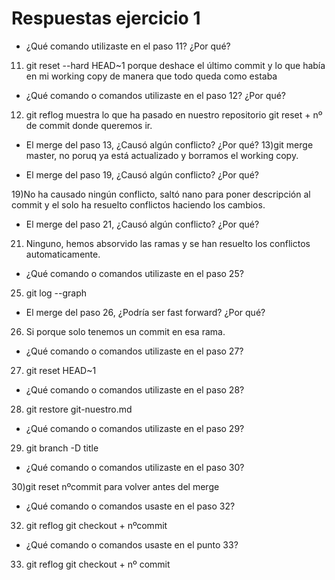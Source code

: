 # Respuestas ejercicio 1


- ¿Qué comando utilizaste en el paso 11? ¿Por qué?

11) git reset --hard HEAD~1 porque deshace el último commit y lo que había en mi working copy de manera que todo queda como estaba

- ¿Qué comando o comandos utilizaste en el paso 12? ¿Por qué?


12) git reflog muestra lo que ha pasado en nuestro repositorio
    git reset + nº de commit donde queremos ir.

- El merge del paso 13, ¿Causó algún conflicto? ¿Por qué?
13)git merge master, no poruq ya está actualizado y borramos el working copy.

- El merge del paso 19, ¿Causó algún conflicto? ¿Por qué?

19)No ha causado ningún conflicto, saltó nano para poner descripción al commit y el solo ha resuelto conflictos haciendo los cambios.
	
- El merge del paso 21, ¿Causó algún conflicto? ¿Por qué?

21) Ninguno, hemos absorvido las ramas y se han resuelto los conflictos automaticamente.

- ¿Qué comando o comandos utilizaste en el paso 25?

25) git log --graph

- El merge del paso 26, ¿Podría ser fast forward? ¿Por qué?

26) Si porque solo tenemos un commit en esa rama.

- ¿Qué comando o comandos utilizaste en el paso 27?

27) git reset HEAD~1

- ¿Qué comando o comandos utilizaste en el paso 28?

28) git restore git-nuestro.md

- ¿Qué comando o comandos utilizaste en el paso 29?

29) git branch -D title

- ¿Qué comando o comandos utilizaste en el paso 30?

30)git reset nºcommit para volver antes del merge

- ¿Qué comando o comandos usaste en el paso 32?

32) git reflog
    git checkout + nºcommit

- ¿Qué comando o comandos usaste en el punto 33?

33) git reflog
    git checkout + nº commit
